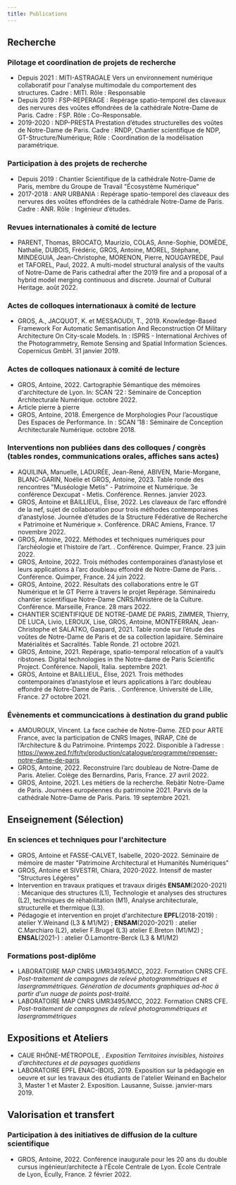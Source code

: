 ```yaml
---
title: Publications
---
```


## Recherche
### Pilotage et coordination de projets de recherche
+ Depuis 2021 : MITI-ASTRAGALE Vers un environnement numérique collaboratif pour l'analyse multimodale du comportement des structures. Cadre : MITI. Rôle : Responsable
+ Depuis 2019 : FSP-REPERAGE : Repérage spatio-temporel des claveaux des nervures des voûtes effondrées de la cathédrale Notre-Dame de Paris. Cadre : FSP. Rôle : Co-Responsable.
+ 2019-2020 : NDP-PRESTA Prestation d’études structurelles des voûtes de Notre-Dame de Paris. Cadre : RNDP, Chantier scientifique de NDP, GT-Structure/Numérique; Rôle : Coordination de la modélisation paramétrique.

### Participation à des projets de recherche
+ Depuis 2019 : Chantier Scientifique de la cathédrale Notre-Dame de Paris, membre du Groupe de Travail "Écosystème Numérique"
+ 2017-2018 : ANR URBANIA : Repérage spatio-temporel des claveaux des nervures des voûtes effondrées de la cathédrale Notre-Dame de Paris. Cadre : ANR. Rôle : Ingénieur d’études.

<!-- ### Revues internationales à comité de lecture -->
### Revues internationales à comité de lecture
+ PARENT, Thomas, BROCATO, Maurizio, COLAS, Anne-Sophie, DOMÈDE, Nathalie, DUBOIS, Frédéric, GROS, Antoine, MOREL, Stéphane, MINDEGUIA, Jean-Christophe, MORENON, Pierre, NOUGAYREDE, Paul et TAFOREL, Paul, 2022. A multi-model structural analysis of the vaults of Notre-Dame de Paris cathedral after the 2019 fire and a proposal of a hybrid model merging continuous and discrete. Journal of Cultural Heritage. août 2022. 

<!-- ### Revues nationales à comité de lecture -->

### Actes de colloques internationaux à comité de lecture
+ GROS, A., JACQUOT, K. et MESSAOUDI, T., 2019. Knowledge-Based Framework For Automatic Semantisation And Reconstruction Of Military Architecture On City-scale Models. In : ISPRS - International Archives of the Photogrammetry, Remote Sensing and Spatial Information Sciences. Copernicus GmbH. 31 janvier 2019.

### Actes de colloques nationaux à comité de lecture
+ GROS, Antoine, 2022. Cartographie Sémantique des mémoires d'architecture de Lyon. In: SCAN ’22 : Séminaire de Conception Architecturale Numérique. octobre 2022.
+ Article pierre à pierre
+ GROS, Antoine, 2018. Émergence de Morphologies Pour l’acoustique Des Espaces de Performance. In : SCAN ’18 : Séminaire de Conception Architecturale Numérique. octobre 2018.

### Interventions non publiées dans des colloques / congrès (tables rondes, communications orales, affiches sans actes)
+ AQUILINA, Manuelle, LADURÉE, Jean-René, ABIVEN, Marie-Morgane, BLANC-GARIN, Noélie et GROS, Antoine, 2023. Table ronde des rencontres "Muséologie Metis" - Patrimoine et Numérique. 3e conférence Dexcupat - Metis. Conférence. Rennes. janvier 2023. 
+ GROS, Antoine et BAILLIEUL, Élise, 2022. Les claveaux de l’arc effondré de la nef, sujet de collaboration pour trois méthodes contemporaines d’anastylose. Journée d’études de la Structure Fédérative de Recherche « Patrimoine et Numérique ». Conférence. DRAC Amiens, France. 17 novembre 2022. 
+ GROS, Antoine, 2022. Méthodes et techniques numériques pour l’archéologie et l’histoire de l’art. . Conférence. Quimper, France. 23 juin 2022. 
+ GROS, Antoine, 2022. Trois méthodes contemporaines d’anastylose et leurs applications à l’arc doubleau effondré de Notre-Dame de Paris. . Conférence. Quimper, France. 24 juin 2022. 
+ GROS, Antoine, 2022. Résultats des collaborations entre le GT Numérique et le GT Pierre à travers le projet Repérage. Séminairedu chantier scientifique Notre-Dame CNRS/Ministère de la Culture. Conférence. Marseille, France. 28 mars 2022. 
+ CHANTIER SCIENTIFIQUE DE NOTRE-DAME DE PARIS, ZIMMER, Thierry, DE LUCA, Livio, LEROUX, Lise, GROS, Antoine, MONTFERRAN, Jean-Christophe et SALATKO, Gaspard, 2021. Table ronde sur l’étude des voûtes de Notre-Dame de Paris et de sa collection lapidaire. Séminaire Matérialités et Sacralités. Table Ronde. 21 octobre 2021. 
+ GROS, Antoine, 2021. Repérage, spatio-temporal relocation of a vault’s ribstones. Digital technologies in the Notre-dame de Paris Scientific Project. Conférence. Napoli, Italia. septembre 2021.
+ GROS, Antoine et BAILLIEUL, Élise, 2021. Trois méthodes contemporaines d’anastylose et leurs applications à l’arc doubleau effondré de Notre-Dame de Paris. . Conférence. Université de Lille, France. 27 octobre 2021. 

### Évènements et communcications à destination du grand public
+ AMOUROUX, Vincent. La face cachée de Notre-Dame. ZED pour ARTE France, avec la participation de CNRS Images, INRAP, Cité de l’Architecture & du Patrimoine. Printemps 2022. Disponible à l’adresse : https://www.zed.fr/fr/tv/production/catalogue/programme/repenser-notre-dame-de-paris
+ GROS, Antoine, 2022. Reconstruire l’arc doubleau de Notre-Dame de Paris. Atelier. Colège des Bernardins, Paris, France. 27 avril 2022.
+ GROS, Antoine, 2021. Les métiers de la recherche. Rebâtir Notre-Dame de Paris. Journées européennes du patrimoine 2021. Parvis de la cathédrale Notre-Dame de Paris. Paris. 19 septembre 2021. 


## Enseignement (Sélection)
### En sciences et techniques pour l'architecture
+ GROS, Antoine et FASSE-CALVET, Isabelle, 2020-2022. Séminaire de mémoire de master "Patrimoine Architectural et Humanités Numériques"
+ GROS, Antoine et SIVESTRI, Chiara, 2020-2022. Intensif de master "Structures Légères"
+ Intervention en travaux pratiques et travaux dirigés **ENSAM**(2020-2021) : Mécanique des structures (L1), Technologie et analyses des structures (L2), techniques de réhabilitation (M1), Analyse architecturale, structurelle et thermique (L3).
+ Pédagogie et intervention en projet d'architecture **EPFL**(2018-2019) : atelier Y.Weinand (L3 & M1/M2) ; **ENSAM**(2020-2021) : atelier C.Marchiaro (L2), atelier F.Brugel (L3) atelier E.Breton (M1/M2) ; **ENSAL**(2021-) : atelier Ö.Lamontre-Berck (L3 & M1/M2)

### Formations post-diplôme
+ LABORATOIRE MAP CNRS UMR3495/MCC, 2022. Formation CNRS CFE. *Post-traitement de campagnes de relevé photogrammétriques et lasergrammétriques. Génération de documents graphiques ad-hoc à partir d'un nuage de points post-traité.*
+ LABORATOIRE MAP CNRS UMR3495/MCC, 2022. Formation CNRS CFE. *Post-traitement de campagnes de relevé photogrammétriques et lasergrammétriques*

## Expositions et Ateliers
+ CAUE RHÔNE-MÉTROPOLE, . *Exposition Territoires invisibles, histoires d’architectures et de paysages quotidiens*
+ LABORATOIRE EPFL ENAC-IBOIS, 2019. Exposition sur la pédagogie en oeuvre et sur les travaux des étudiants de l'atelier Weinand en Bachelor 3, Master 1 et Master 2. Exposition. Lausanne, Suisse. janvier-mars 2019.

## Valorisation et transfert
### Participation à des initiatives de diffusion de la culture scientifique
+ GROS, Antoine, 2022. Conférence inaugurale pour les 20 ans du double cursus ingénieur/architecte à l'École Centrale de Lyon. École Centrale de Lyon, Ecully, France. 2 février 2022.


